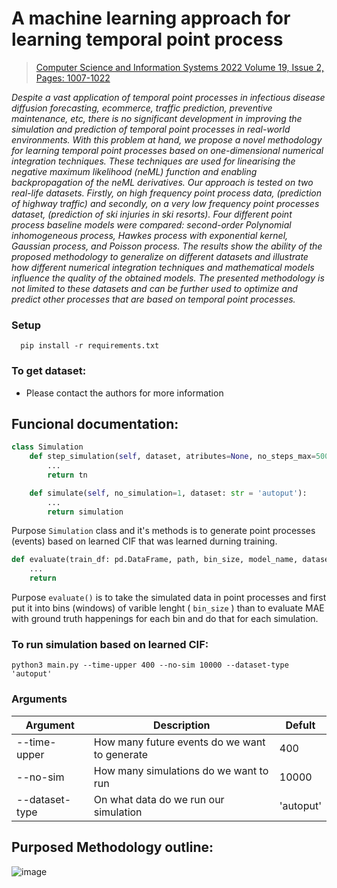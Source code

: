 # A machine learning approach for learning temporal point process
> [Computer Science and Information Systems 2022 Volume 19, Issue 2, Pages: 1007-1022](https://doiserbia.nb.rs/Article.aspx?id=1820-02142200016P)

*Despite a vast application of temporal point processes in infectious disease diffusion forecasting, ecommerce, traffic prediction, preventive maintenance, etc, there is no significant development in improving the simulation and prediction of temporal point processes in real-world environments. With this problem at hand, we propose a novel methodology for learning temporal point processes based on one-dimensional numerical integration techniques. These techniques are used for linearising the negative maximum likelihood (neML) function and enabling backpropagation of the neML derivatives. Our approach is tested on two real-life datasets. Firstly, on high frequency point process data, (prediction of highway traffic) and secondly, on a very low frequency point processes dataset, (prediction of ski injuries in ski resorts). Four different point process baseline models were compared: second-order Polynomial inhomogeneous process, Hawkes process with exponential kernel, Gaussian process, and Poisson process. The results show the ability of the proposed methodology to generalize on different datasets and illustrate how different numerical integration techniques and mathematical models influence the quality of the obtained models. The presented methodology is not limited to these datasets and can be further used to optimize and predict other processes that are based on temporal point processes.*

### **Setup**

```terminal
  pip install -r requirements.txt
```

### **To get dataset:**

- Please contact the authors for more information

## **Funcional documentation:**

```python
class Simulation
    def step_simulation(self, dataset, atributes=None, no_steps_max=500):
        ...
        return tn

    def simulate(self, no_simulation=1, dataset: str = 'autoput'):
        ...
        return simulation 
```

Purpose ```Simulation``` class and it's methods is to generate point processes (events) based on learned CIF that was learned durning training.


```python
def evaluate(train_df: pd.DataFrame, path, bin_size, model_name, dataset_type):
    ...
    return 
```

Purpose ```evaluate()```  is to take the simulated data in point processes and first put it into bins (windows) of varible lenght ( `bin_size` ) than to evaluate MAE with ground truth happenings for each bin and do that for each simulation.


### **To run simulation based on learned CIF:**

```terminal
python3 main.py --time-upper 400 --no-sim 10000 --dataset-type 'autoput'
```

### **Arguments**

  | Argument  | Description | Defult | 
  | ------------- | ------------- | ------------- |
  | --time-upper  | How many future events do we want to generate | 400
  | --no-sim  | How many simulations do we want to run | 10000 |
  | --dataset-type  | On what data do we run our simulation | 'autoput' |

## __Purposed Methodology outline:__

![image](https://user-images.githubusercontent.com/64646644/142767166-df20ec70-ad64-48f6-8928-9180a05a712a.png)
